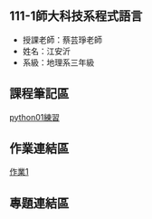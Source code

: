 ## 111-1師大科技系程式語言
- 授課老師：蔡芸琤老師
- 姓名：江安沂
- 系級：地理系三年級
## 課程筆記區
[python01練習](https://github.com/major013/PL/blob/main/python01.ipynb)
## 作業連結區
[作業1](https://github.com/major013/PL/blob/main/Homework01.ipynb)
## 專題連結區


<!---
major013/major013 is a ✨ special ✨ repository because its `README.md` (this file) appears on your GitHub profile.
You can click the Preview link to take a look at your changes.
--->
